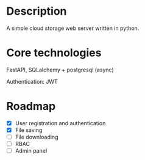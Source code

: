 # Description
A simple cloud storage web server written in python.

# Core technologies

FastAPI, SQLalchemy + postgresql (async)

Authentication: JWT

# Roadmap

- [x] User registration and authentication
- [x] File saving
- [ ] File downloading
- [ ] RBAC
- [ ] Admin panel